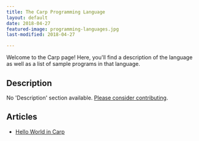 ```yaml
---
title: The Carp Programming Language
layout: default
date: 2018-04-27
featured-image: programming-languages.jpg
last-modified: 2018-04-27

---
```


Welcome to the Carp page! Here, you'll find a description of the language as well as a list of sample programs in that language.

## Description

No 'Description' section available. [Please consider contributing](https://github.com/TheRenegadeCoder/sample-programs-website).

## Articles

- [Hello World in Carp](https://sampleprograms.io/projects/hello-world/carp)